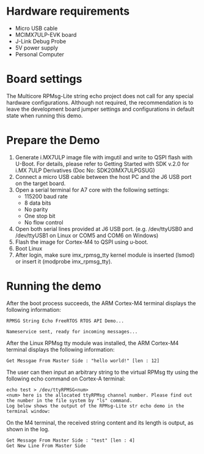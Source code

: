 Hardware requirements
=====================
- Micro USB cable
- MCIMX7ULP-EVK board
- J-Link Debug Probe
- 5V power supply
- Personal Computer

Board settings
==============
The Multicore RPMsg-Lite string echo project does not call for any special hardware configurations.
Although not required, the recommendation is to leave the development board jumper settings and
configurations in default state when running this demo.


Prepare the Demo
================
1.  Generate i.MX7ULP image file with imgutil and write to QSPI flash with U-Boot. For details, please refer to Getting Started with SDK v.2.0 for i.MX 7ULP Derivatives (Doc No: SDK20IMX7ULPGSUG)
2.  Connect a micro USB cable between the host PC and the J6 USB port on the target board.
3.  Open a serial terminal for A7 core with the following settings:
    - 115200 baud rate
    - 8 data bits
    - No parity
    - One stop bit
    - No flow control
4.  Open both serial lines provided at J6 USB port.
    (e.g. /dev/ttyUSB0 and /dev/ttyUSB1 on Linux or COM5 and COM6 on Windows)
5.  Flash the image for Cortex-M4 to QSPI using u-boot.
6.  Boot Linux
7.  After login, make sure imx_rpmsg_tty kernel module is inserted (lsmod) or insert it (modprobe imx_rpmsg_tty).

Running the demo
================
After the boot process succeeds, the ARM Cortex-M4 terminal displays the following information:
~~~~~~~~~~~~~~~~~~~~~~~~~~~~~~~~~~~
RPMSG String Echo FreeRTOS RTOS API Demo...

Nameservice sent, ready for incoming messages...
~~~~~~~~~~~~~~~~~~~~~~~~~~~~~~~~~~~
After the Linux RPMsg tty module was installed, the ARM Cortex-M4 terminal displays the following
information:
~~~~~~~~~~~~~~~~~~~~~~~~~~~~~~~~~~~
Get Messgae From Master Side : "hello world!" [len : 12]
~~~~~~~~~~~~~~~~~~~~~~~~~~~~~~~~~~~
The user can then input an arbitrary string to the virtual RPMsg tty using the following echo command on
Cortex-A terminal:
~~~~~~~~~~~~~~~~~~~~~~~~~~~~~~~~~~~
echo test > /dev/ttyRPMSG<num>
<num> here is the allocated ttyRPMsg channel number. Please find out the number in the file system by "ls" command.
Log below shows the output of the RPMsg-Lite str echo demo in the terminal window:
~~~~~~~~~~~~~~~~~~~~~~~~~~~~~~~~~~~
On the M4 terminal, the received string content and its length is output, as shown in the log.
~~~~~~~~~~~~~~~~~~~~~~~~~~~~~~~~~~~
Get Message From Master Side : "test" [len : 4]
Get New Line From Master Side
~~~~~~~~~~~~~~~~~~~~~~~~~~~~~~~~~~~
